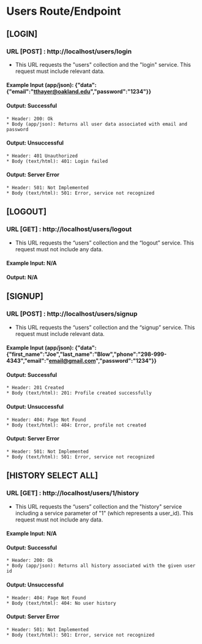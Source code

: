 # Users Route/Endpoint

## [LOGIN]
### URL [POST] : http://localhost/users/login
* This URL requests the "users" collection and the "login" service. This request must include relevant data.
#### Example Input (app/json): {"data":{"email":"tthayer@oakland.edu","password":"1234"}}
#### Output: Successful
    * Header: 200: Ok
    * Body (app/json): Returns all user data associated with email and password
#### Output: Unsuccessful
    * Header: 401 Unauthorized 
    * Body (text/html): 401: Login failed
#### Output: Server Error
    * Header: 501: Not Implemented
    * Body (text/html): 501: Error, service not recognized

## [LOGOUT]
### URL [GET] : http://localhost/users/logout
* This URL requests the “users” collection and the “logout” service. This request must not include any data.
#### Example Input: N/A
#### Output: N/A

## [SIGNUP]
### URL [POST] : http://localhost/users/signup
* This URL requests the “users” collection and the “signup” service.  This request must include relevant data.
#### Example Input (app/json): {"data":{"first_name":"Joe","last_name":"Blow","phone":"298-999-4343","email":"email@gmail.com","password":"1234"}}
#### Output: Successful 
    * Header: 201 Created
    * Body (text/html): 201: Profile created successfully
#### Output: Unsuccessful 
    * Header: 404: Page Not Found
    * Body (text/html): 404: Error, profile not created
#### Output: Server Error
    * Header: 501: Not Implemented
    * Body (text/html): 501: Error, service not recognized

## [HISTORY SELECT ALL]
### URL [GET] : http://localhost/users/1/history
* This URL requests the “users” collection and the "history" service including a service parameter of "1" (which represents a user_id). This request must not include any data.
#### Example Input: N/A
#### Output: Successful
    * Header: 200: Ok
    * Body (app/json): Returns all history associated with the given user id
#### Output: Unsuccessful 
    * Header: 404: Page Not Found
    * Body (text/html): 404: No user history
#### Output: Server Error
    * Header: 501: Not Implemented
    * Body (text/html): 501: Error, service not recognized
